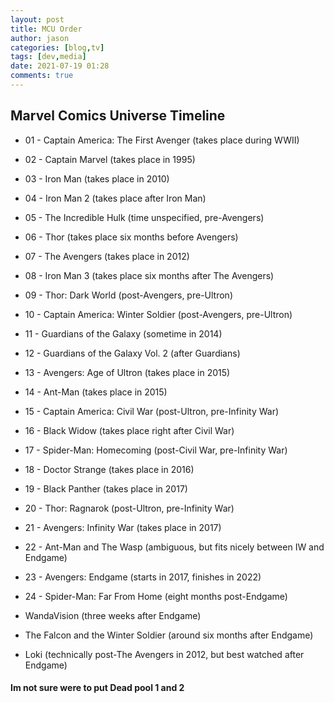 ```yaml
---
layout: post
title: MCU Order
author: jason
categories: [blog,tv]
tags: [dev,media]
date: 2021-07-19 01:28
comments: true
---
```


## Marvel Comics Universe Timeline
  
* 01 - Captain America: The First Avenger (takes place during WWII)  
* 02 - Captain Marvel (takes place in 1995)  
* 03 - Iron Man (takes place in 2010)  
* 04 - Iron Man 2 (takes place after Iron Man)  
* 05 - The Incredible Hulk (time unspecified, pre-Avengers)  
* 06 - Thor (takes place six months before Avengers)  
* 07 - The Avengers (takes place in 2012)  
* 08 - Iron Man 3 (takes place six months after The Avengers)  
* 09 - Thor: Dark World (post-Avengers, pre-Ultron)  
* 10 - Captain America: Winter Soldier (post-Avengers, pre-Ultron)  
* 11 - Guardians of the Galaxy (sometime in 2014)  
* 12 - Guardians of the Galaxy Vol. 2 (after Guardians)  
* 13 - Avengers: Age of Ultron (takes place in 2015)  
* 14 - Ant-Man (takes place in 2015)  
* 15 - Captain America: Civil War (post-Ultron, pre-Infinity War)  
* 16 - Black Widow (takes place right after Civil War)  
* 17 - Spider-Man: Homecoming (post-Civil War, pre-Infinity War)  
* 18 - Doctor Strange (takes place in 2016)  
* 19 - Black Panther (takes place in 2017)  
* 20 - Thor: Ragnarok (post-Ultron, pre-Infinity War)  
* 21 - Avengers: Infinity War (takes place in 2017)  
* 22 - Ant-Man and The Wasp (ambiguous, but fits nicely between IW and Endgame)  
* 23 - Avengers: Endgame (starts in 2017, finishes in 2022)  
* 24 - Spider-Man: Far From Home (eight months post-Endgame)  
  
* WandaVision (three weeks after Endgame)  
* The Falcon and the Winter Soldier (around six months after Endgame)  
* Loki (technically post-The Avengers in 2012, but best watched after Endgame)  
  
#### Im not sure were to put Dead pool 1 and 2  
  

